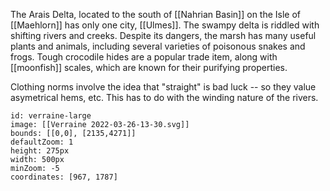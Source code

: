 The Arais Delta, located to the south of [[Nahrian Basin]] on the Isle of [[Maehlorn]] has only one city, [[Ulmes]]. The swampy delta is riddled with shifting rivers and creeks. Despite its dangers, the marsh has many useful plants and animals, including several varieties of poisonous snakes and frogs. Tough crocodile hides are a popular trade item, along with [[moonfish]] scales, which are known for their purifying properties.

Clothing norms involve the idea that "straight" is bad luck -- so they value asymetrical hems, etc. This has to do with the winding nature of the rivers. 

```leaflet
id: verraine-large
image: [[Verraine 2022-03-26-13-30.svg]]
bounds: [[0,0], [2135,4271]]
defaultZoom: 1
height: 275px
width: 500px
minZoom: -5
coordinates: [967, 1787]
```
